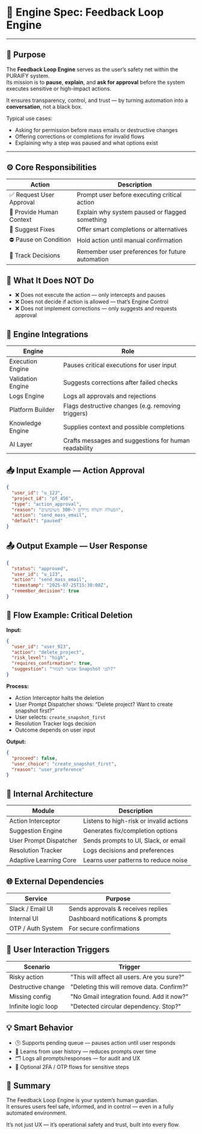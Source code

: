 # 🧠 Engine Spec: Feedback Loop Engine

---

## 🎯 Purpose

The **Feedback Loop Engine** serves as the user’s safety net within the PURAIFY system.  
Its mission is to **pause**, **explain**, and **ask for approval** before the system executes sensitive or high-impact actions.

It ensures transparency, control, and trust — by turning automation into a **conversation**, not a black box.

Typical use cases:
- Asking for permission before mass emails or destructive changes  
- Offering corrections or completions for invalid flows  
- Explaining why a step was paused and what options exist  

---

## ⚙️ Core Responsibilities

| Action               | Description                                                  |
|----------------------|--------------------------------------------------------------|
| ✅ Request User Approval | Prompt user before executing critical action                 |
| 🧠 Provide Human Context | Explain why system paused or flagged something               |
| 🔄 Suggest Fixes         | Offer smart completions or alternatives                      |
| ⛔ Pause on Condition    | Hold action until manual confirmation                        |
| 💬 Track Decisions       | Remember user preferences for future automation             |

## 🚫 What It Does NOT Do

- ❌ Does not execute the action — only intercepts and pauses  
- ❌ Does not decide if action is allowed — that’s Engine Control  
- ❌ Does not implement corrections — only suggests and requests approval  

## 🔗 Engine Integrations

| Engine             | Role                                                                 |
|--------------------|----------------------------------------------------------------------|
| Execution Engine   | Pauses critical executions for user input                            |
| Validation Engine  | Suggests corrections after failed checks                             |
| Logs Engine        | Logs all approvals and rejections                                    |
| Platform Builder   | Flags destructive changes (e.g. removing triggers)                   |
| Knowledge Engine   | Supplies context and possible completions                            |
| AI Layer           | Crafts messages and suggestions for human readability                |

## 📥 Input Example — Action Approval

```json
{
  "user_id": "u_123",
  "project_id": "pf_456",
  "type": "action_approval",
  "reason": "הפעולה תשלח מיילים ל-300 משתמשים",
  "action": "send_mass_email",
  "default": "paused"
}
```

## 📤 Output Example — User Response

```json
{
  "status": "approved",
  "user_id": "u_123",
  "action": "send_mass_email",
  "timestamp": "2025-07-25T15:30:00Z",
  "remember_decision": true
}
```

## 🔄 Flow Example: Critical Deletion

**Input:**

```json
{
  "user_id": "user_923",
  "action": "delete_project",
  "risk_level": "high",
  "requires_confirmation": true,
  "suggestion": "אפשר לשמור Snapshot לפני?"
}
```

**Process:**
- Action Interceptor halts the deletion  
- User Prompt Dispatcher shows: “Delete project? Want to create snapshot first?”  
- User selects: `create_snapshot_first`  
- Resolution Tracker logs decision  
- Outcome depends on user input  

**Output:**

```json
{
  "proceed": false,
  "user_choice": "create_snapshot_first",
  "reason": "user_preference"
}
```

## 🧱 Internal Architecture

| Module                | Description                                               |
|------------------------|-----------------------------------------------------------|
| Action Interceptor     | Listens to high-risk or invalid actions                  |
| Suggestion Engine      | Generates fix/completion options                         |
| User Prompt Dispatcher | Sends prompts to UI, Slack, or email                     |
| Resolution Tracker     | Logs decisions and preferences                           |
| Adaptive Learning Core | Learns user patterns to reduce noise                     |

## 🌐 External Dependencies

| Service         | Purpose                                       |
|------------------|-----------------------------------------------|
| Slack / Email UI | Sends approvals & receives replies            |
| Internal UI      | Dashboard notifications & prompts             |
| OTP / Auth System| For secure confirmations                      |

## 👥 User Interaction Triggers

| Scenario           | Trigger                                                 |
|--------------------|----------------------------------------------------------|
| Risky action       | "This will affect all users. Are you sure?"              |
| Destructive change | "Deleting this will remove data. Confirm?"              |
| Missing config     | "No Gmail integration found. Add it now?"               |
| Infinite logic loop| "Detected circular dependency. Stop?"                   |

## 💡 Smart Behavior

- 🕒 Supports pending queue — pauses action until user responds  
- 🔁 Learns from user history — reduces prompts over time  
- 🗂️ Logs all prompts/responses — for audit and UX  
- 🔐 Optional 2FA / OTP flows for sensitive steps  

## 🧠 Summary

The Feedback Loop Engine is your system’s human guardian.  
It ensures users feel safe, informed, and in control — even in a fully automated environment.  

It’s not just UX — it’s operational safety and trust, built into every flow.
